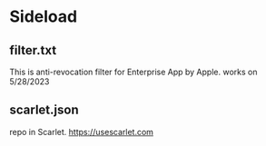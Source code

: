 # Sideload
## filter.txt
This is anti-revocation filter for Enterprise App by Apple.   works on 5/28/2023

## scarlet.json
repo in Scarlet. https://usescarlet.com
